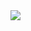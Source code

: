 <a href="https://github.com/anuraghazra/github-readme-stats">
    <img align="center" src="https://github-readme-stats.vercel.app/api?username=dqualmann&count_private=true&show_icons=true&include_all_commits=true&hide_border=true&hide_title=true&theme=github_dark&hide=stars">
</a>

<!--
**dqualmann/dqualmann** is a ✨ _special_ ✨ repository because its `README.md` (this file) appears on your GitHub profile.

Here are some ideas to get you started:

- 🔭 I’m currently working on ...
- 🌱 I’m currently learning ...
- 👯 I’m looking to collaborate on ...
- 🤔 I’m looking for help with ...
- 💬 Ask me about ...
- 📫 How to reach me: ...
- 😄 Pronouns: ...
- ⚡ Fun fact: ...
-->
